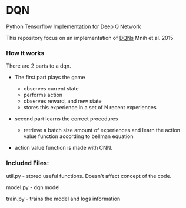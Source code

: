 # DQN
Python Tensorflow Implementation for Deep Q Network

This repository focus on an implementation of [DQNs](https://storage.googleapis.com/deepmind-media/dqn/DQNNaturePaper.pdf) Mnih et al. 2015

### How it works
There are 2 parts to a dqn. 
- The first part plays the game
  - observes current state
  - performs action
  - observes reward, and new state
  - stores this experience in a set of N recent experiences
- second part learns the correct procedures
	- retrieve a batch size amount of experiences and learn the action value function according to bellman equation

- action value function is made with CNN.

### Included Files:
util.py
	- stored useful functions. Doesn't affect concept of the code.

model.py
	- dqn model

train.py
	- trains the model and logs information
